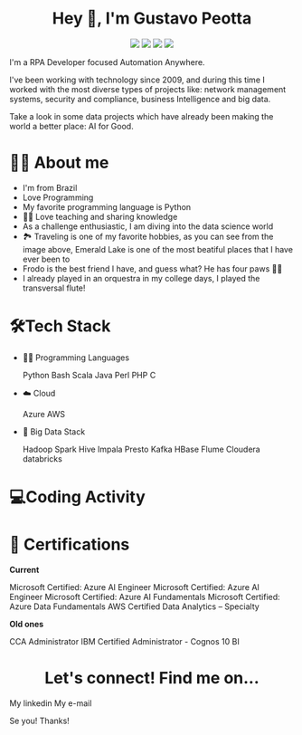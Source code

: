 <h1 align="center"> Hey 👋, I'm Gustavo Peotta </h1>

<div><center>
<a href="https://www.linkedin.com/in/GustavoPeotta" target="_blank"><img src="https://camo.githubusercontent.com/28a5af3160ab3e597abac96405057372584e2c7201457a505f20cbcdb4a25d73/68747470733a2f2f696d672e736869656c64732e696f2f62616467652f4c696e6b6564496e2d626c75653f7374796c653d666c6174266c6f676f3d6c696e6b6564696e266c6162656c436f6c6f723d626c7565266c696e6b3d68747470733a2f2f7777772e6c696e6b6564696e2e636f6d2f696e2f6d616e756d616e6f6a303031302f" target="_blank"></a>
<a href = "mailto:gustavopeotta@gmail.com"><img src="https://camo.githubusercontent.com/fbc38c9f1e9019a6804262f8f8f3e781f15446fa9e3c6caa8fee249d3ca344de/68747470733a2f2f696d672e736869656c64732e696f2f62616467652f476d61696c2d7265643f7374796c653d666c61742d737175617265266c6f676f3d476d61696c266c6f676f436f6c6f723d7768697465266c696e6b3d6d61696c746f3a6d616e756d616e6f6a3030313040676d61696c2e636f6d" target="_blank"></a>
<a href="https://instagram.com/GustavoPeotta" target="_blank"><img src="https://camo.githubusercontent.com/9f06d17387566e4b887200cde9b29a028633d3c6e63c24a029429f703f222845/68747470733a2f2f696d672e736869656c64732e696f2f62616467652f2d496e7374616772616d2d4534343035463f7374796c653d666c6174266c6f676f3d696e7374616772616d266c6f676f436f6c6f723d7768697465266c696e6b3d68747470733a2f2f696e7374616772616d2e636f6d2f6d2e612e6e2e752e6d2e612e6e2e6f2e6a2f" target="_blank"></a>
<a href="https://www.facebook.com/GustavoPeotta" target="_blank"><img src="https://camo.githubusercontent.com/7e186438fcc5b17e8029634385e1192704c5901be0e6272fb03b2720d967ca77/68747470733a2f2f696d672e736869656c64732e696f2f62616467652f2d46616365626f6f6b2d3138373766323f7374796c653d666c6174266c6f676f3d66616365626f6f6b266c6f676f436f6c6f723d7768697465266c696e6b3d68747470733a2f2f66616365626f6f6b2e636f6d2f6d616e756d616e6f6a30303130" target="_blank"></a>   
</center></div>



I'm a RPA Developer focused Automation Anywhere.

I've been working with technology since 2009, and during this time I worked with the most diverse types of projects like: network management systems, security and compliance, business Intelligence and big data.

Take a look in some data projects which have already been making the world a better place: AI for Good.


<h1 align="left"> 👩‍💻 About me </h1>
<ul>
 <li>I'm from Brazil</li>
 <li>Love Programming</li>
 <li>My favorite programming language is Python</li>
 <li>👩‍🏫 Love teaching and sharing knowledge</li>
 <li>As a challenge enthusiastic, I am diving into the data science world</li>
 <li>🏞️ Traveling is one of my favorite hobbies, as you can see from the image above, Emerald Lake is one of the most beatiful places that I have ever been to
 <li>Frodo is the best friend I have, and guess what? He has four paws 🐾🐾</li>
 <li>I already played in an orquestra in my college days, I played the transversal flute!</li>
</ul>
  
<h1 align="left"> 🛠️Tech Stack </h1>

<ul>
 <li>👩‍💻 Programming Languages</li>

Python  Bash  Scala  Java  Perl  PHP  C 

<li>☁️ Cloud</li>

Azure AWS

<li>🐘 Big Data Stack</li>

Hadoop Spark Hive Impala Presto Kafka HBase Flume Cloudera databricks
</ul>

<h1 align="left"> 💻Coding Activity </h1>


<h1 align="left"> 📕 Certifications </h1>
<b>Current</b>

Microsoft Certified: Azure AI Engineer Microsoft Certified: Azure AI Engineer Microsoft Certified: Azure AI Fundamentals Microsoft Certified: Azure Data Fundamentals AWS Certified Data Analytics – Specialty

<b>Old ones</b>

CCA Administrator IBM Certified Administrator - Cognos 10 BI


<h1 align="center"> Let's connect! Find me on... </h1>

My linkedin My e-mail

Se you!
Thanks!
